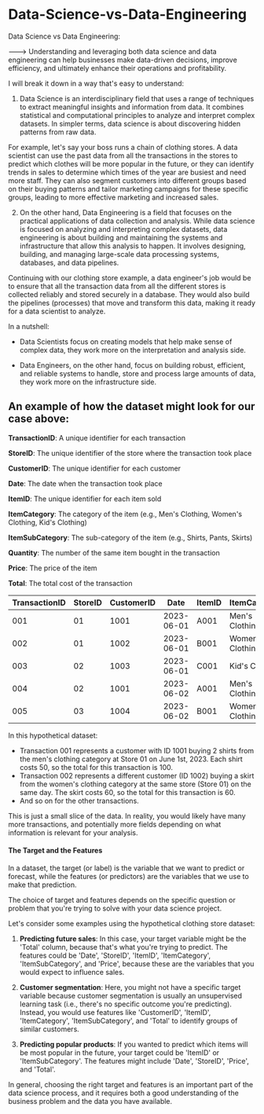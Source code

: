 # Data-Science-vs-Data-Engineering
Data Science vs Data Engineering:

---> Understanding and leveraging both data science and data engineering can help businesses make data-driven decisions, improve efficiency, and ultimately enhance their operations and profitability.

I will break it down in a way that's easy to understand:

1) Data Science is an interdisciplinary field that uses a range of techniques to extract meaningful insights and information from data. It combines statistical and computational principles to analyze and interpret complex datasets. In simpler terms, data science is about discovering hidden patterns from raw data.

For example, let's say your boss runs a chain of clothing stores. A data scientist can use the past data from all the transactions in the stores to predict which clothes will be more popular in the future, or they can identify trends in sales to determine which times of the year are busiest and need more staff. They can also segment customers into different groups based on their buying patterns and tailor marketing campaigns for these specific groups, leading to more effective marketing and increased sales.

2) On the other hand, Data Engineering is a field that focuses on the practical applications of data collection and analysis. While data science is focused on analyzing and interpreting complex datasets, data engineering is about building and maintaining the systems and infrastructure that allow this analysis to happen. It involves designing, building, and managing large-scale data processing systems, databases, and data pipelines.

Continuing with our clothing store example, a data engineer's job would be to ensure that all the transaction data from all the different stores is collected reliably and stored securely in a database. They would also build the pipelines (processes) that move and transform this data, making it ready for a data scientist to analyze.

In a nutshell:

- Data Scientists focus on creating models that help make sense of complex data, they work more on the interpretation and analysis side.

- Data Engineers, on the other hand, focus on building robust, efficient, and reliable systems to handle, store and process large amounts of data, they work more on the infrastructure side.



## An example of how the dataset might look for our case above:
**TransactionID**: A unique identifier for each transaction

**StoreID**: The unique identifier of the store where the transaction took place

**CustomerID**: The unique identifier for each customer

**Date**: The date when the transaction took place

**ItemID**: The unique identifier for each item sold

**ItemCategory**: The category of the item (e.g., Men's Clothing, Women's Clothing, Kid's Clothing)

**ItemSubCategory**: The sub-category of the item (e.g., Shirts, Pants, Skirts)

**Quantity**: The number of the same item bought in the transaction

**Price**: The price of the item

**Total**: The total cost of the transaction


| TransactionID | StoreID | CustomerID | Date       | ItemID | ItemCategory | ItemSubCategory | Quantity | Price | Total |
|---------------|---------|------------|------------|--------|--------------|-----------------|----------|-------|-------|
| 001           | 01      | 1001       | 2023-06-01 | A001   | Men's Clothing   | Shirts          | 2        | 50    | 100   |
| 002           | 01      | 1002       | 2023-06-01 | B001   | Women's Clothing | Skirts          | 1        | 60    | 60    |
| 003           | 02      | 1003       | 2023-06-01 | C001   | Kid's Clothing   | Pants           | 3        | 30    | 90    |
| 004           | 02      | 1001       | 2023-06-02 | A001   | Men's Clothing   | Shirts          | 1        | 50    | 50    |
| 005           | 03      | 1004       | 2023-06-02 | B001   | Women's Clothing | Skirts          | 2        | 60    | 120   |

In this hypothetical dataset:

- Transaction 001 represents a customer with ID 1001 buying 2 shirts from the men's clothing category at Store 01 on June 1st, 2023. Each shirt costs 50, so the total for this transaction is 100.
- Transaction 002 represents a different customer (ID 1002) buying a skirt from the women's clothing category at the same store (Store 01) on the same day. The skirt costs 60, so the total for this transaction is 60.
- And so on for the other transactions.

This is just a small slice of the data. In reality, you would likely have many more transactions, and potentially more fields depending on what information is relevant for your analysis.

#### The Target and the Features
In a dataset, the target (or label) is the variable that we want to predict or forecast, while the features (or predictors) are the variables that we use to make that prediction. 

The choice of target and features depends on the specific question or problem that you're trying to solve with your data science project.

Let's consider some examples using the hypothetical clothing store dataset:

1. **Predicting future sales**: In this case, your target variable might be the 'Total' column, because that's what you're trying to predict. The features could be 'Date', 'StoreID', 'ItemID', 'ItemCategory', 'ItemSubCategory', and 'Price', because these are the variables that you would expect to influence sales.

2. **Customer segmentation**: Here, you might not have a specific target variable because customer segmentation is usually an unsupervised learning task (i.e., there's no specific outcome you're predicting). Instead, you would use features like 'CustomerID', 'ItemID', 'ItemCategory', 'ItemSubCategory', and 'Total' to identify groups of similar customers.

3. **Predicting popular products**: If you wanted to predict which items will be most popular in the future, your target could be 'ItemID' or 'ItemSubCategory'. The features might include 'Date', 'StoreID', 'Price', and 'Total'.

In general, choosing the right target and features is an important part of the data science process, and it requires both a good understanding of the business problem and the data you have available.
